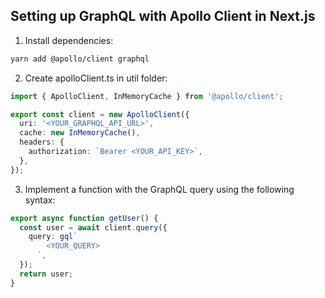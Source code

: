 ## Setting up GraphQL with Apollo Client in Next.js

1. Install dependencies:

```bash
yarn add @apollo/client graphql
```

2. Create apolloClient.ts in util folder:

```typescript
import { ApolloClient, InMemoryCache } from '@apollo/client';

export const client = new ApolloClient({
  uri: '<YOUR_GRAPHQL_API_URL>',
  cache: new InMemoryCache(),
  headers: {
    authorization: `Bearer <YOUR_API_KEY>`,
  },
});
```

3. Implement a function with the GraphQL query using the following syntax:

```typescript
export async function getUser() {
  const user = await client.query({
    query: gql`
        <YOUR_QUERY>
      `,
  });
  return user;
}
```
